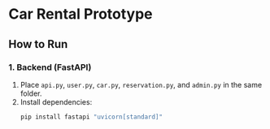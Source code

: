 # Car Rental Prototype

## How to Run

### 1. Backend (FastAPI)
1. Place `api.py`, `user.py`, `car.py`, `reservation.py`, and `admin.py` in the same folder.  
2. Install dependencies:
   ```bash
   pip install fastapi "uvicorn[standard]"
